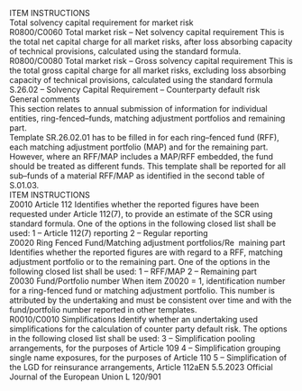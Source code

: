  
ITEM  INSTRUCTIONS  
Total solvency capital requirement for market risk  
R0800/C0060  Total market risk – Net 
solvency capital requirement  This is the total net capital charge for all market risks, after loss absorbing 
capacity of technical provisions, calculated using the standard formula.  
R0800/C0080  Total market risk – Gross 
solvency capital requirement  This is the total gross capital charge for all market risks, excluding loss absorbing 
capacity of technical provisions, calculated using the standard formula  
S.26.02 – Solvency Capital Requirement – Counterparty default risk  
General comments  
This section relates to annual submission of information for individual entities, ring-fenced–funds, matching adjustment 
portfolios and remaining part.  
Template SR.26.02.01 has to be filled in for each ring–fenced fund (RFF), each matching adjustment portfolio (MAP) 
and for the remaining part. However, where an RFF/MAP includes a MAP/RFF embedded, the fund should be treated as 
different funds. This template shall be reported for all sub–funds of a material RFF/MAP as identified in the second table 
of S.01.03.  
ITEM  INSTRUCTIONS  
Z0010  Article 112  Identifies whether the reported figures have been requested under Article 112(7), 
to provide an estimate of the SCR using standard formula. One of the options in 
the following closed list shall be used: 
1 – Article 112(7) reporting 
2 – Regular reporting  
Z0020  Ring Fenced Fund/Matching 
adjustment portfolios/Re ­
maining part  Identifies whether the reported figures are with regard to a RFF, matching 
adjustment portfolio or to the remaining part. One of the options in the 
following closed list shall be used: 
1 – RFF/MAP 
2 – Remaining part  
Z0030  Fund/Portfolio number  When item Z0020 = 1, identification number for a ring-fenced fund or matching 
adjustment portfolio. This number is attributed by the undertaking and must be 
consistent over time and with the fund/portfolio number reported in other 
templates.  
R0010/C0010  Simplifications  Identify whether an undertaking used simplifications for the calculation of counter 
party default risk. The options in the following closed list shall be used: 
3 – Simplification pooling arrangements, for the purposes of Article 109 
4 – Simplification grouping single name exposures, for the purposes of 
Article 110 
5 – Simplification of the LGD for reinsurance arrangements, Article 112aEN  5.5.2023 Official Journal of the European Union L 120/901